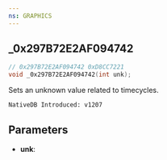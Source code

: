 ```yaml
---
ns: GRAPHICS
---
```

## _0x297B72E2AF094742

```c
// 0x297B72E2AF094742 0xD8CC7221
void _0x297B72E2AF094742(int unk);
```

Sets an unknown value related to timecycles.

```
NativeDB Introduced: v1207
```

## Parameters
* **unk**:
